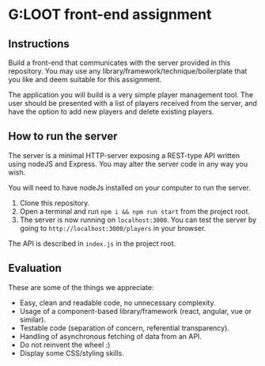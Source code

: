 # G:LOOT front-end assignment
## Instructions
Build a front-end that communicates with the server provided in this repository. You may use any library/framework/technique/boilerplate that you like and deem suitable for this assignment.

The application you will build is a very simple player management tool. The user should be presented with a list of players received from the server, and have the option to add new players and delete existing players.

## How to run the server
The server is a minimal HTTP-server exposing a REST-type API written using nodeJS and Express. You may alter the server code in any way you wish.

You will need to have nodeJs installed on your computer to run the server.

 1. Clone this repository.
 2. Open a terminal and run  `npm i && npm run start` from the project root.
 3. The server is now running on `localhost:3000`. You can test the server by going to `http://localhost:3000/players` in your browser.

The API is described in `index.js` in the project root.

## Evaluation
These are some of the things we appreciate:

 - Easy, clean and readable code, no unnecessary complexity.
 - Usage of a component-based library/framework (react, angular, vue or similar).
 - Testable code (separation of concern, referential transparency).
 - Handling of asynchronous fetching of data from an API.
 - Do not reinvent the wheel :)
 - Display some CSS/styling skills.
